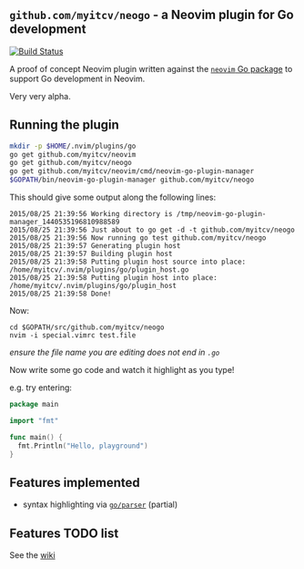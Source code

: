 ## `github.com/myitcv/neogo` - a Neovim plugin for Go development

[![Build Status](https://travis-ci.org/myitcv/neogo.svg?branch=master)](https://travis-ci.org/myitcv/neogo)

A proof of concept Neovim plugin written against the [`neovim` Go package](http://godoc.org/github.com/myitcv/neovim)
to support Go development in Neovim.

Very very alpha.

## Running the plugin


```bash
mkdir -p $HOME/.nvim/plugins/go
go get github.com/myitcv/neovim
go get github.com/myitcv/neogo
go get github.com/myitcv/neovim/cmd/neovim-go-plugin-manager
$GOPATH/bin/neovim-go-plugin-manager github.com/myitcv/neogo
```

This should give some output along the following lines:

```
2015/08/25 21:39:56 Working directory is /tmp/neovim-go-plugin-manager_1440535196810988589
2015/08/25 21:39:56 Just about to go get -d -t github.com/myitcv/neogo
2015/08/25 21:39:56 Now running go test github.com/myitcv/neogo
2015/08/25 21:39:57 Generating plugin host
2015/08/25 21:39:57 Building plugin host
2015/08/25 21:39:58 Putting plugin host source into place: /home/myitcv/.nvim/plugins/go/plugin_host.go
2015/08/25 21:39:58 Putting plugin host into place: /home/myitcv/.nvim/plugins/go/plugin_host
2015/08/25 21:39:58 Done!
```

Now:

```
cd $GOPATH/src/github.com/myitcv/neogo
nvim -i special.vimrc test.file
```

_ensure the file name you are editing does not end in `.go`_

Now write some go code and watch it highlight as you type!

e.g. try entering:

```go
package main

import "fmt"

func main() {
  fmt.Println("Hello, playground")
}
```

## Features implemented

* syntax highlighting via [`go/parser`](http://godoc.org/go/parser) (partial)

## Features TODO list

See the [wiki](https://github.com/myitcv/neogo/wiki/TODO)
